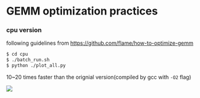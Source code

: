 GEMM optimization practices
========


### cpu version

following guidelines from https://github.com/flame/how-to-optimize-gemm

```bash
$ cd cpu
$ ./batch_run.sh
$ python ./plot_all.py
```

10~20 times faster than the orignial version(compiled by gcc with `-O2` flag)

![](./opt_result.png)


